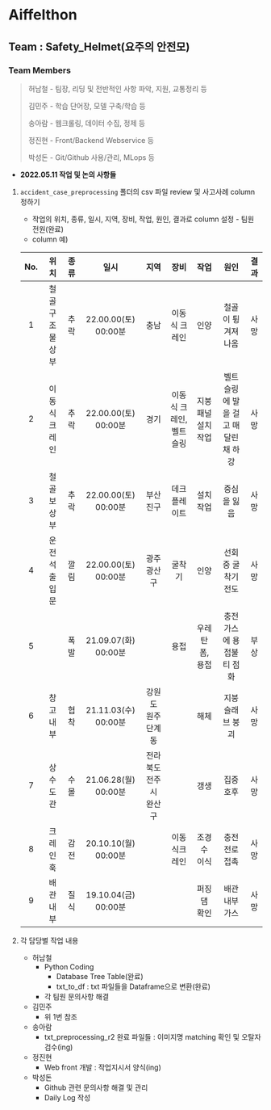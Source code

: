 # Aiffelthon
## Team : Safety_Helmet(요주의 안전모)
### Team Members
> 허남철 - 팀장, 리딩 및 전반적인 사항 파악, 지원, 교통정리 등
>
> 김민주 - 학습 단어장, 모델 구축/학습 등
>
> 송아람 - 웹크롤링, 데이터 수집, 정제 등
>
> 정진현 - Front/Backend Webservice 등
>
> 박성돈 - Git/Github 사용/관리, MLops 등

- __2022.05.11 작업 및 논의 사항들__
1. `accident_case_preprocessing` 폴더의 csv 파일 review 및 사고사례 column 정하기
    - 작업의 위치, 종류, 일시, 지역, 장비, 작업, 원인, 결과로 column 설정 - 팀원 전원(완료)  
    - column 예)

    |No.|위치|종류|일시|지역|장비|작업|원인|결과|
    |:---:|:---:|:---:|:---:|:---:|:---:|:---:|:---:|:---:|
    |1|철골 구조물 상부|추락|22.00.00(토) 00:00분|충남|이동식 크레인|인양|철골이 튕겨져 나옴|사망|
    |2|이동식 크레인|추락|22.00.00(토) 00:00분|경기|이동식 크레인, 벨트슬링|지붕패널 설치작업|벨트슬링에 발을 걸고 매달린 채 하강|사망|
    |3|철골보 상부|추락|22.00.00(토) 00:00분|부산 진구|데크플레이트|설치 작업|중심을 잃음|사망|
    |4|운전석 출입문|깔림|22.00.00(토) 00:00분|광주 광산구|굴착기|인양|선회 중 굴착기 전도|사망|
    |5||폭발|21.09.07(화) 00:00분||용접|우레탄 폼, 용접|충전가스에 용접불티 점화|부상|
    |6|창고 내부|협착|21.11.03(수) 00:00분|강원도 원주 단계동||해체|지붕 슬래브 붕괴|사망|
    |7|상수도관|수몰|21.06.28(월) 00:00분|전라북도 전주시 완산구||갱생|집중호후|사망|
    |8|크레인 훅|감전|20.10.10(월) 00:00분||이동식크레인|조경수 이식|충전 전로 접촉|사망|
    |9|배관 내부|질식|19.10.04(금) 00:00분|||퍼징댐 확인|배관 내부 가스|사망|


2. 각 담당별 작업 내용  
    - 허남철  
        - Python Coding  
            - Database Tree Table(완료)  
            - txt_to_df : txt 파일들을 Dataframe으로 변환(완료)  
        - 각 팀원 문의사항 해결  
    - 김민주  
        - 위 1번 참조
    - 송아람  
        - txt_preprocessing_r2 완료 파일들 : 이미지명 matching 확인 및 오탈자 검수(ing)  
    - 정진현  
        - Web front 개발 : 작업지시서 양식(ing)  
    - 박성돈  
        - Github 관련 문의사항 해결 및 관리  
        - Daily Log 작성  